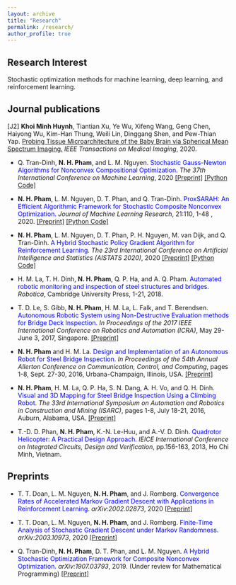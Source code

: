 ```yaml
---
layout: archive
title: "Research"
permalink: /research/
author_profile: true
---
```


<script>
function showhide(id) {
  var e = document.getElementById(id);
  e.style.display = (e.style.display == 'block') ? 'none' : 'block';
}  
</script>

## Research Interest

Stochastic optimization methods for machine learning, deep learning, and reinforcement learning.

## Journal publications

[J2] **Khoi Minh Huynh**, Tiantian Xu, Ye Wu, Xifeng Wang, Geng Chen, Haiyong Wu, Kim-Han Thung, Weili Lin, Dinggang Shen, and Pew-Thian Yap. <span style="color:blue"><a href="https://www.doi.org/10.1109/TMI.2020.3001175" target="_blank">Probing Tissue Microarchitecture of the Baby Brain via Spherical Mean Spectrum Imaging.</a></span> *IEEE Transactions on Medical Imaging*, 2020. 

- Q. Tran-Dinh, **N. H. Pham**, and L. M. Nguyen. <span style="color:blue">Stochastic Gauss-Newton Algorithms for Nonconvex Compositional Optimization.</span> *The 37th International Conference on Machine Learning*, 2020 <a href="https://arxiv.org/pdf/2002.07290" target="_blank">[Preprint]</a> <a href="https://github.com/unc-optimization/SGN" target="_blank">[Python Code]</a>

- **N. H. Pham**, L. M. Nguyen, D. T. Phan, and Q. Tran-Dinh. <span style="color:blue">ProxSARAH: An Efficient Algorithmic Framework for Stochastic Composite Nonconvex Optimization.</span> *Journal of Machine Learning Research*, 21:110, 1-48 , 2020. <a href="https://arxiv.org/pdf/1902.05679" target="_blank">[Preprint]</a> <a href="https://github.com/unc-optimization/StochasticProximalMethods" target="_blank">[Python Code]</a>

- **N. H. Pham**, L. M. Nguyen, D. T. Phan, P. H. Nguyen, M. van Dijk, and Q. Tran-Dinh. <span style="color:blue">A Hybrid Stochastic Policy Gradient Algorithm for Reinforcement Learning.</span> *The 23rd International Conference on Artificial Intelligence and Statistics (AISTATS 2020)*, 2020 <a href="https://arxiv.org/pdf/2003.00430" target="_blank">[Preprint]</a> <a href="https://github.com/unc-optimization/ProxHSPGA" target="_blank">[Python Code]</a>

- H. M. La, T. H. Dinh, **N. H. Pham**, Q. P. Ha, and A. Q. Pham. <span style="color:blue"> Automated robotic monitoring and inspection of steel structures and bridges.</span> *Robotica*, Cambridge University Press, 1-21, 2018.

- T. D. Le, S. Gibb, **N. H. Pham**, H. M. La, L. Falk, and T.  Berendsen. <span style="color:blue">Autonomous Robotic System using Non-Destructive Evaluation methods for Bridge Deck Inspection.</span> *In Proceedings of the 2017 IEEE International Conference on Robotics and Automation (ICRA)*, May 29-June 3, 2017, Singapore. <a href="https://www.researchgate.net/profile/Hung_La/publication/316190868_Autonomous_Robotic_System_using_Non-Destructive_Evaluation_methods_for_Bridge_Deck_Inspection/links/58fb75e30f7e9ba3ba523d10/Autonomous-Robotic-System-using-Non-Destructive-Evaluation-methods-for-Bridge-Deck-Inspection.pdf" target="_blank">[Preprint]</a>

- **N. H. Pham** and H. M. La. <span style="color:blue">Design and Implementation of an Autonomous Robot for Steel Bridge Inspection.</span> *In Proceedings of the 54th Annual Allerton Conference on Communication, Control, and Computing*, pages 1-8, Sept. 27-30, 2016, Urbana-Champaign, Illinois, USA. <a href="https://www.researchgate.net/profile/Nhan_Pham8/publication/313692693_Design_and_implementation_of_an_autonomous_robot_for_steel_bridge_inspection/links/5c66460b45851582c3e97be9/Design-and-implementation-of-an-autonomous-robot-for-steel-bridge-inspection.pdf" target="_blank">[Preprint]</a>

- **N. H. Pham**, H. M. La, Q. P. Ha, S. N. Dang, A. H. Vo, and Q. H. Dinh. <span style="color:blue">Visual and 3D Mapping for Steel Bridge Inspection Using a Climbing Robot.</span> *The 33rd International Symposium on Automation and Robotics in Construction and Mining (ISARC)*, pages 1-8, July 18-21, 2016, Auburn, Alabama, USA. <a href="http://www.iaarc.org/publications/fulltext/ISARC2016-Paper029.pdf" target="_blank">[Preprint]</a>

- T.-D. D. Phan, **N. H. Pham**, K.-N. Le-Huu, and A.-V. D. Dinh. <span style="color:blue">Quadrotor Helicopter: A Practical Design Approach.</span> *IEICE International Conference on Integrated Circuits, Design and Verification*, pp.156-163, 2013, Ho Chi Minh, Vietnam.

## Preprints

- T. T. Doan, L. M. Nguyen, **N. H. Pham**, and J. Romberg. <span style="color:blue">Convergence Rates of Accelerated Markov Gradient Descent with Applications in Reinforcement Learning.</span> *arXiv:2002.02873*, 2020 <a href="https://arxiv.org/pdf/2002.02873" target="_blank">[Preprint]</a>

- T. T. Doan, L. M. Nguyen, **N. H. Pham**, and J.  Romberg. <span style="color:blue">Finite-Time Analysis of Stochastic Gradient Descent under Markov Randomness.</span> *arXiv:2003.10973*, 2020 <a href="https://arxiv.org/pdf/2003.10973" target="_blank">[Preprint]</a>

- Q. Tran-Dinh, **N. H. Pham**, D. T. Phan, and L. M. Nguyen. <span style="color:blue">A Hybrid Stochastic Optimization Framework for Composite Nonconvex Optimization.</span> *arXiv:1907.03793*, 2019. (Under review for Mathematical Programming) <a href="https://arxiv.org/pdf/1907.03793" target="_blank">[Preprint]</a>
